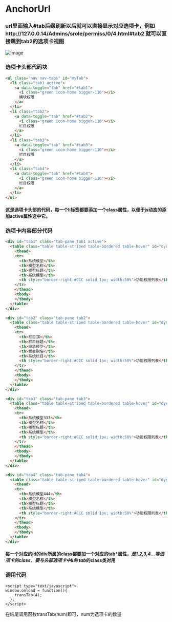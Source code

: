 # AnchorUrl
### url里面输入#tab后缀刷新以后就可以直接显示对应选项卡，例如http://127.0.0.14/Admins/srole/permiss/0/4.html#tab2 就可以直接跳到tab2的选项卡视图

![image]("https://d.pr/0Ab3Yi")

### 选项卡头部代码块
``` html
<ul class="nav nav-tabs" id="myTab">
  <li class="tab1 active">
    <a data-toggle="tab" href="#tab1">
      <i class="green icon-home bigger-110"></i>
      模块权限
    </a>
  </li>
  <li class="tab2">
    <a data-toggle="tab" href="#tab2">
      <i class="green icon-home bigger-110"></i>
      栏目权限
    </a>
  </li>
  <li class="tab3">
    <a data-toggle="tab" href="#tab3">
      <i class="green icon-home bigger-110"></i>
      栏目权限
    </a>
  </li>
  <li class="tab4">
    <a data-toggle="tab" href="#tab4">
      <i class="green icon-home bigger-110"></i>
      栏目权限
    </a>
  </li>
</ul>
  ```
#### 这是选项卡头部的代码，每一个li标签都要添加一个class属性，以便于js动态的添加active属性选中它。

### 选项卡内容部分代码
``` html
<div id="tab1" class="tab-pane tab1 active">
  <table class="table table-striped table-bordered table-hover" id="dynamic-table">
    <thead>
    <tr>
      <th>系统模型</th>
      <th>模型名称</th>
      <th>模型标题</th>									
      <th>系统模型</th>
      <th style="border-right:#CCC solid 1px; width:50%">功能权限列表</th>
    </tr>
    </thead>
    <tbody>
    </tbody>
  </table>								
</div>

<div id="tab2" class="tab-pane tab2">
  <table class="table table-striped table-bordered table-hover" id="dynamic-table">
    <thead>
    <tr>
      <th>栏目ID</th>
      <th>栏目标题</th>
      <th>继承模型</th>
      <th>栏目别名</th>
      <th>系统栏目</th>
      <th style="border-right:#CCC solid 1px; width:50%">功能权限列表</th>
    </tr>
    </thead>
    <tbody>
    </tbody>
  </table>								
</div>

<div id="tab3" class="tab-pane tab3">
  <table class="table table-striped table-bordered table-hover" id="dynamic-table">
    <thead>
    <tr>
      <th>系统模型333</th>
      <th>模型名称</th>
      <th>模型标题</th>									
      <th>系统模型</th>
      <th style="border-right:#CCC solid 1px; width:50%">功能权限列表</th>
    </tr>
    </thead>
    <tbody>
    </tbody>
  </table>								
</div>

<div id="tab4" class="tab-pane tab4">
  <table class="table table-striped table-bordered table-hover" id="dynamic-table">
    <thead>
    <tr>
      <th>系统模型444</th>
      <th>模型名称</th>
      <th>模型标题</th>									
      <th>系统模型</th>
      <th style="border-right:#CCC solid 1px; width:50%">功能权限列表</th>
    </tr>
    </thead>
    <tbody>
    </tbody>
  </table>								
</div>
```

#### 每一个对应的id的div所属的class都要加一个对应的tab*属性，*是1,2,3,4...等选项卡的class，要与头部选项卡中li的 tab*的class类对用

### 调用代码
```
<script type="text/javascript">
window.onload = function(){
    transTab(4);
  };
</script>
```
在结尾调用函数transTab(num)即可，num为选项卡的数量

